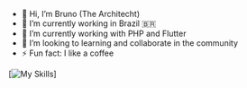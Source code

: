 - 👋 Hi, I’m Bruno (The Architecht) 
- 🔭 I’m currently working in Brazil 🇧🇷
- 🌱 I’m currently working with PHP and Flutter
- 👯 I’m looking to learning and collaborate in the community
- ⚡ Fun fact: I like a coffee

[![My Skills](https://skills.thijs.gg/icons?i=js,html,css,flutter)]
